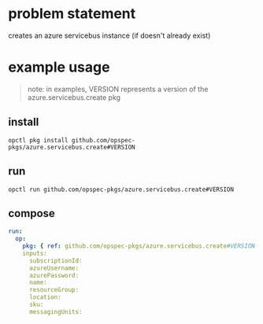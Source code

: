 # problem statement
creates an azure servicebus instance (if doesn't already exist)

# example usage

> note: in examples, VERSION represents a version of the azure.servicebus.create pkg

## install

```shell
opctl pkg install github.com/opspec-pkgs/azure.servicebus.create#VERSION
```

## run

```
opctl run github.com/opspec-pkgs/azure.servicebus.create#VERSION
```

## compose

```yaml
run:
  op:
    pkg: { ref: github.com/opspec-pkgs/azure.servicebus.create#VERSION }
    inputs: 
      subscriptionId:
      azureUsername:
      azurePassword:
      name:
      resourceGroup:
      location:
      sku:
      messagingUnits:
```
